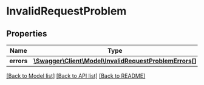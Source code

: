 # InvalidRequestProblem

## Properties
Name | Type | Description | Notes
------------ | ------------- | ------------- | -------------
**errors** | [**\Swagger\Client\Model\InvalidRequestProblemErrors[]**](InvalidRequestProblemErrors.md) |  | [optional] 

[[Back to Model list]](../../README.md#documentation-for-models) [[Back to API list]](../../README.md#documentation-for-api-endpoints) [[Back to README]](../../README.md)

